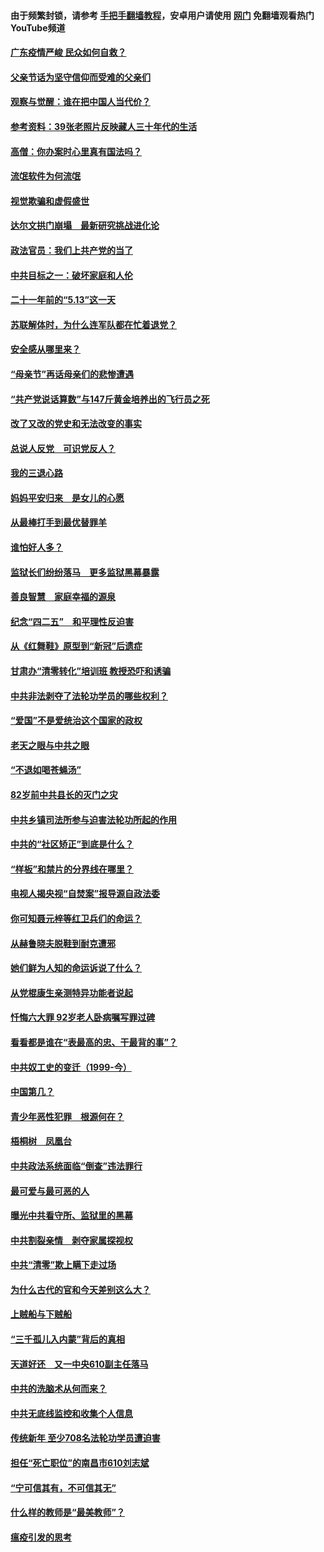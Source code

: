 #### 由于频繁封锁，请参考 [手把手翻墙教程](https://github.com/gfw-breaker/guides/wiki/)，安卓用户请使用 [网门](https://github.com/gfw-breaker/nogfw/blob/master/dl.md?t=06241700) 免翻墙观看热门YouTube频道 

#### [广东疫情严峻 民众如何自救？](../pages/19/427311.md?t=06241700) 

#### [父亲节话为坚守信仰而受难的父亲们](../pages/19/427033.md?t=06241700) 

#### [观察与觉醒：谁在把中国人当代价？](../pages/19/426987.md?t=06241700) 

#### [参考资料：39张老照片反映藏人三十年代的生活](../pages/19/426471.md?t=06241700) 

#### [高僧：你办案时心里真有国法吗？](../pages/19/426530.md?t=06241700) 

#### [流氓软件为何流氓](../pages/19/426531.md?t=06241700) 

#### [视觉欺骗和虚假盛世](../pages/19/426443.md?t=06241700) 

#### [达尔文拱门崩塌　最新研究挑战进化论](../pages/19/426009.md?t=06241700) 

#### [政法官员：我们上共产党的当了](../pages/19/425351.md?t=06241700) 

#### [中共目标之一：破坏家庭和人伦](../pages/19/424454.md?t=06241700) 

#### [二十一年前的“5.13”这一天](../pages/19/424814.md?t=06241700) 

#### [苏联解体时，为什么连军队都在忙着退党？](../pages/19/424335.md?t=06241700) 

#### [安全感从哪里来？](../pages/19/424336.md?t=06241700) 

#### [“母亲节”再话母亲们的悲惨遭遇](../pages/19/424234.md?t=06241700) 

#### [“共产党说话算数”与147斤黄金培养出的飞行员之死](../pages/19/424115.md?t=06241700) 

#### [改了又改的党史和无法改变的事实](../pages/19/424037.md?t=06241700) 

#### [总说人反党　可识党反人？](../pages/19/423820.md?t=06241700) 

#### [我的三退心路](../pages/19/423876.md?t=06241700) 

#### [妈妈平安归来　是女儿的心愿](../pages/19/423947.md?t=06241700) 

#### [从最棒打手到最优替罪羊](../pages/19/423819.md?t=06241700) 

#### [谁怕好人多？](../pages/19/423774.md?t=06241700) 

#### [监狱长们纷纷落马　更多监狱黑幕暴露](../pages/19/423787.md?t=06241700) 

#### [善良智慧　家庭幸福的源泉](../pages/19/423632.md?t=06241700) 

#### [纪念“四二五”　和平理性反迫害](../pages/19/423660.md?t=06241700) 

#### [从《红舞鞋》原型到“新冠”后遗症](../pages/19/423509.md?t=06241700) 

#### [甘肃办“清零转化”培训班 教授恐吓和诱骗](../pages/19/423498.md?t=06241700) 

#### [中共非法剥夺了法轮功学员的哪些权利？](../pages/19/423392.md?t=06241700) 

#### [“爱国”不是爱统治这个国家的政权](../pages/19/423029.md?t=06241700) 

#### [老天之眼与中共之眼](../pages/19/423378.md?t=06241700) 

#### [“不退如喝苍蝇汤”](../pages/19/423287.md?t=06241700) 

#### [82岁前中共县长的灭门之灾](../pages/19/423055.md?t=06241700) 

#### [中共乡镇司法所参与迫害法轮功所起的作用](../pages/19/423064.md?t=06241700) 

#### [中共的“社区矫正”到底是什么？](../pages/19/422870.md?t=06241700) 

#### [“样板”和禁片的分界线在哪里？](../pages/19/422704.md?t=06241700) 

#### [电视人揭央视“自焚案”报导源自政法委](../pages/19/422770.md?t=06241700) 

#### [你可知聂元梓等红卫兵们的命运？](../pages/19/422848.md?t=06241700) 

#### [从赫鲁晓夫脱鞋到耐克遭邪](../pages/19/422826.md?t=06241700) 

#### [她们鲜为人知的命运诉说了什么？](../pages/19/422754.md?t=06241700) 

#### [从党棍康生亲测特异功能者说起](../pages/19/422657.md?t=06241700) 

#### [忏悔六大罪 92岁老人卧病嘱写罪过碑](../pages/19/422750.md?t=06241700) 

#### [看看都是谁在“表最高的忠、干最背的事”？](../pages/19/422703.md?t=06241700) 

#### [中共奴工史的变迁（1999-今）](../pages/19/422656.md?t=06241700) 

#### [中国第几？](../pages/19/422496.md?t=06241700) 

#### [青少年恶性犯罪　根源何在？](../pages/19/422449.md?t=06241700) 

#### [梧桐树　凤凰台](../pages/19/422442.md?t=06241700) 

#### [中共政法系统面临“倒查”违法罪行](../pages/19/422497.md?t=06241700) 

#### [最可爱与最可恶的人](../pages/19/422448.md?t=06241700) 

#### [曝光中共看守所、监狱里的黑幕](../pages/19/422390.md?t=06241700) 

#### [中共割裂亲情　剥夺家属探视权](../pages/19/422364.md?t=06241700) 

#### [中共“清零”欺上瞒下走过场](../pages/19/422306.md?t=06241700) 

#### [为什么古代的官和今天差别这么大？](../pages/19/422228.md?t=06241700) 

#### [上贼船与下贼船](../pages/19/422276.md?t=06241700) 

#### [“三千孤儿入内蒙”背后的真相](../pages/19/422229.md?t=06241700) 

#### [天道好还　又一中央610副主任落马](../pages/19/422155.md?t=06241700) 

#### [中共的洗脑术从何而来？](../pages/19/422154.md?t=06241700) 

#### [中共无底线监控和收集个人信息](../pages/19/422039.md?t=06241700) 

#### [传统新年 至少708名法轮功学员遭迫害](../pages/19/421946.md?t=06241700) 

#### [担任“死亡职位”的南昌市610刘志斌](../pages/19/421957.md?t=06241700) 

#### [“宁可信其有，不可信其无”](../pages/19/421691.md?t=06241700) 

#### [什么样的教师是“最美教师”？](../pages/19/421755.md?t=06241700) 

#### [瘟疫引发的思考](../pages/19/421594.md?t=06241700) 

